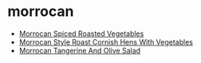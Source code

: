 # morrocan

 * [Morrocan Spiced Roasted Vegetables](../../index/m/morrocan-spiced-roasted-vegetables-103071.json)
 * [Morrocan Style Roast Cornish Hens With Vegetables](../../index/m/morrocan-style-roast-cornish-hens-with-vegetables-106050.json)
 * [Morrocan Tangerine And Olive Salad](../../index/m/morrocan-tangerine-and-olive-salad-105972.json)
